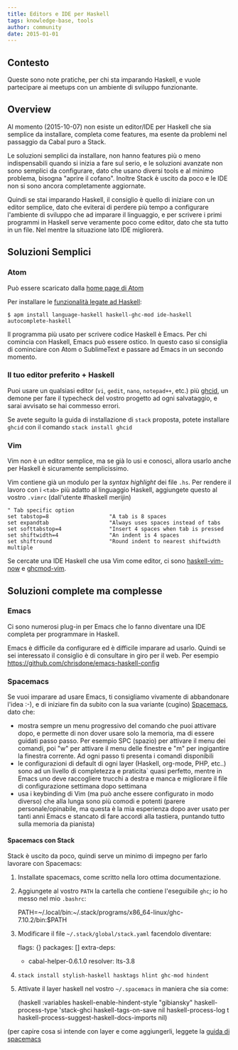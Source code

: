 ```yaml
---
title: Editors e IDE per Haskell
tags: knowledge-base, tools
author: community
date: 2015-01-01
---
```


## Contesto

Queste sono note pratiche, per chi sta imparando Haskell, e vuole partecipare ai meetups con un ambiente di sviluppo funzionante. 

## Overview

Al momento (2015-10-07) non esiste un editor/IDE per Haskell che sia semplice da installare, completa come features, ma esente da problemi nel passaggio da Cabal puro a Stack.

Le soluzioni semplici da installare, non hanno features più o meno indispensabili quando si inizia a fare sul serio, e le soluzioni avanzate non sono semplici da configurare, dato che usano diversi tools e al minimo problema, bisogna "aprire il cofano". Inoltre Stack è uscito da poco e le IDE non si sono ancora completamente aggiornate.

Quindi se stai imparando Haskell, il consiglio è quello di iniziare con un editor semplice, dato che eviterai di perdere più tempo a configurare l'ambiente di sviluppo che ad imparare il linguaggio, e per scrivere i primi programmi in Haskell serve veramente poco come editor, dato che sta tutto in un file. Nel mentre la situazione lato IDE migliorerà.
<!--more-->

## Soluzioni Semplici

### Atom

Può essere scaricato dalla [home page di Atom](https://atom.io)

Per installare le [funzionalità legate ad Haskell](https://atom.io/packages/ide-haskell):

    $ apm install language-haskell haskell-ghc-mod ide-haskell autocomplete-haskell

Il programma più usato per scrivere codice Haskell è Emacs. Per chi comincia con Haskell, Emacs può essere ostico.
In questo caso si consiglia di cominciare con Atom o SublimeText e passare ad Emacs in un secondo momento.

### Il tuo editor preferito + Haskell

Puoi usare un qualsiasi editor (`vi`, `gedit`, `nano`, `notepad++`, etc.) più
[ghcid](https://github.com/ndmitchell/ghcid#readme), un demone per fare il
typecheck del vostro progetto ad ogni salvataggio, e sarai avvisato se hai commesso errori.

Se avete seguito la guida di installazione di `stack` proposta, potete installare `ghcid` con
il comando `stack install ghcid`

### Vim

Vim non è un editor semplice, ma se già lo usi e conosci, allora usarlo anche per Haskell è sicuramente semplicissimo.

Vim contiene già un modulo per la *syntax highlight* dei file `.hs`. Per rendere
il lavoro con i `<tab>` più adatto al linguaggio Haskell, aggiungete questo al
vostro `.vimrc` (dall'utente #haskell merijin)

    " Tab specific option
    set tabstop=8                   "A tab is 8 spaces
    set expandtab                   "Always uses spaces instead of tabs
    set softtabstop=4               "Insert 4 spaces when tab is pressed
    set shiftwidth=4                "An indent is 4 spaces
    set shiftround                  "Round indent to nearest shiftwidth multiple

Se cercate una IDE Haskell che usa Vim come editor, ci sono [haskell-vim-now](https://github.com/begriffs/haskell-vim-now) e
[ghcmod-vim](https://github.com/eagletmt/ghcmod-vim).

## Soluzioni complete ma complesse

### Emacs

Ci sono numerosi plug-in per Emacs che lo fanno diventare una IDE completa per programmare in Haskell.

Emacs è difficile da configurare ed è difficile imparare ad usarlo. Quindi se sei interessato il consiglio è di consultare in giro per il web. Per esempio https://github.com/chrisdone/emacs-haskell-config 

### Spacemacs 

Se vuoi imparare ad usare Emacs, ti consigliamo vivamente di abbandonare l'idea :-), e di iniziare fin da subito con la sua variante (cugino) [Spacemacs](https://github.com/syl20bnr/spacemacs), dato che:
* mostra sempre un menu progressivo del comando che puoi attivare dopo, e permette di non dover usare solo la memoria, ma di essere guidati passo passo. Per esempio SPC (spazio) per attivare il menu dei comandi, poi "w" per attivare il menu delle finestre e "m" per ingigantire la finestra corrente. Ad ogni passo ti presenta i comandi disponibili
* le configurazioni di default di ogni layer (Haskell, org-mode, PHP, etc..) sono ad un livello di completezza e praticita\` quasi perfetto, mentre in Emacs uno deve raccogliere trucchi a destra e manca e migliorare il file di configurazione settimana dopo settimana
* usa i keybinding di Vim (ma può anche essere configurato in modo diverso) che alla lunga sono più comodi e potenti (parere personale/opinabile, ma questa è la mia esperienza dopo aver usato per tanti anni Emacs e stancato di fare accordi alla tastiera, puntando tutto sulla memoria da pianista)

#### Spacemacs con Stack

Stack è uscito da poco, quindi serve un minimo di impegno per farlo lavorare con Spacemacs:

1) Installate spacemacs, come scritto nella loro ottima documentazione.

2) Aggiungete al vostro `PATH` la cartella che contiene l'eseguibile `ghc`; io ho messo nel mio `.bashrc`:

    PATH=~/.local/bin:~/.stack/programs/x86_64-linux/ghc-7.10.2/bin:$PATH
    
3) Modificare il file `~/.stack/global/stack.yaml` facendolo diventare:

    flags: {}
    packages: []
    extra-deps:
    - cabal-helper-0.6.1.0
    resolver: lts-3.8

4) `stack install stylish-haskell hasktags hlint ghc-mod hindent`

5) Attivate il layer haskell nel vostro `~/.spacemacs` in maniera che sia come:

    (haskell :variables
             haskell-enable-hindent-style "gibiansky"
             haskell-process-type 'stack-ghci
             haskell-tags-on-save nil
             haskell-process-log t
             haskell-process-suggest-haskell-docs-imports nil)

(per capire cosa si intende con layer e come aggiungerli, leggete la [guida di spacemacs](https://github.com/syl20bnr/spacemacs)
